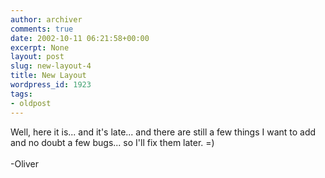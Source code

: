 ```yaml
---
author: archiver
comments: true
date: 2002-10-11 06:21:58+00:00
excerpt: None
layout: post
slug: new-layout-4
title: New Layout
wordpress_id: 1923
tags:
- oldpost
---
```


Well, here it is... and it's late... and there are still a few things I want to add and no doubt a few bugs... so I'll fix them later. =)<br /><br />-Oliver